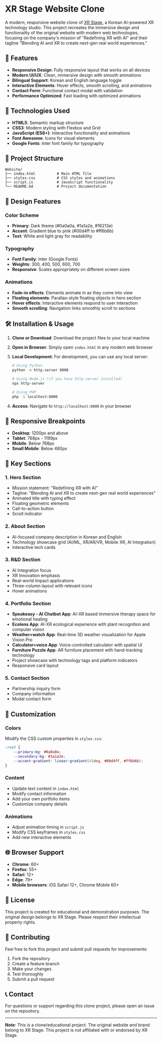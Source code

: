# XR Stage Website Clone

A modern, responsive website clone of [XR Stage](https://www.xr-stage.co.kr/), a Korean AI-powered XR technology studio. This project recreates the immersive design and functionality of the original website with modern web technologies, focusing on the company's mission of "Redefining XR with AI" and their tagline "Blending AI and XR to create next-gen real world experiences."

## 🌟 Features

- **Responsive Design**: Fully responsive layout that works on all devices
- **Modern UI/UX**: Clean, immersive design with smooth animations
- **Bilingual Support**: Korean and English language toggle
- **Interactive Elements**: Hover effects, smooth scrolling, and animations
- **Contact Form**: Functional contact modal with validation
- **Performance Optimized**: Fast loading with optimized animations

## 🚀 Technologies Used

- **HTML5**: Semantic markup structure
- **CSS3**: Modern styling with Flexbox and Grid
- **JavaScript (ES6+)**: Interactive functionality and animations
- **Font Awesome**: Icons for visual elements
- **Google Fonts**: Inter font family for typography

## 📁 Project Structure

```
Website/
├── index.html          # Main HTML file
├── styles.css          # CSS styles and animations
├── script.js           # JavaScript functionality
└── README.md           # Project documentation
```

## 🎨 Design Features

### Color Scheme
- **Primary**: Dark theme (#0a0a0a, #1a1a2e, #16213e)
- **Accent**: Gradient blue to pink (#00d4ff to #ff6b6b)
- **Text**: White and light gray for readability

### Typography
- **Font Family**: Inter (Google Fonts)
- **Weights**: 300, 400, 500, 600, 700
- **Responsive**: Scales appropriately on different screen sizes

### Animations
- **Fade-in effects**: Elements animate in as they come into view
- **Floating elements**: Parallax-style floating objects in hero section
- **Hover effects**: Interactive elements respond to user interaction
- **Smooth scrolling**: Navigation links smoothly scroll to sections

## 🛠️ Installation & Usage

1. **Clone or Download**: Download the project files to your local machine

2. **Open in Browser**: Simply open `index.html` in any modern web browser

3. **Local Development**: For development, you can use any local server:
   ```bash
   # Using Python
   python -m http.server 8000
   
   # Using Node.js (if you have http-server installed)
   npx http-server
   
   # Using PHP
   php -S localhost:8000
   ```

4. **Access**: Navigate to `http://localhost:8000` in your browser

## 📱 Responsive Breakpoints

- **Desktop**: 1200px and above
- **Tablet**: 768px - 1199px
- **Mobile**: Below 768px
- **Small Mobile**: Below 480px

## 🎯 Key Sections

### 1. Hero Section
- Mission statement: "Redefining XR with AI"
- Tagline: "Blending AI and XR to create next-gen real world experiences"
- Animated title with typing effect
- Floating geometric elements
- Call-to-action button
- Scroll indicator

### 2. About Section
- AI-focused company description in Korean and English
- Technology showcase grid (AI/ML, XR/AR/VR, Mobile XR, AI Integration)
- Interactive tech cards

### 3. R&D Section
- AI Integration focus
- XR Innovation emphasis
- Real-world Impact applications
- Three-column layout with relevant icons
- Hover animations

### 4. Portfolio Section
- **Speakeasy - AI Chatbot App**: AI-XR based immersive therapy space for emotional healing
- **Ecolens App**: AI-XR ecological experience with plant recognition and computer vision
- **Weather+watch App**: Real-time 3D weather visualization for Apple Vision Pro
- **Calculator+voice App**: Voice-controlled calculator with spatial UI
- **Furniture Puzzle App**: AR furniture placement with hand-tracking technology
- Project showcase with technology tags and platform indicators
- Responsive card layout

### 5. Contact Section
- Partnership inquiry form
- Company information
- Modal contact form

## 🔧 Customization

### Colors
Modify the CSS custom properties in `styles.css`:
```css
:root {
    --primary-bg: #0a0a0a;
    --secondary-bg: #1a1a2e;
    --accent-gradient: linear-gradient(45deg, #00d4ff, #ff6b6b);
}
```

### Content
- Update text content in `index.html`
- Modify contact information
- Add your own portfolio items
- Customize company details

### Animations
- Adjust animation timing in `script.js`
- Modify CSS keyframes in `styles.css`
- Add new interactive elements

## 🌐 Browser Support

- **Chrome**: 60+
- **Firefox**: 55+
- **Safari**: 12+
- **Edge**: 79+
- **Mobile browsers**: iOS Safari 12+, Chrome Mobile 60+

## 📄 License

This project is created for educational and demonstration purposes. The original design belongs to XR Stage. Please respect their intellectual property rights.

## 🤝 Contributing

Feel free to fork this project and submit pull requests for improvements:

1. Fork the repository
2. Create a feature branch
3. Make your changes
4. Test thoroughly
5. Submit a pull request

## 📞 Contact

For questions or support regarding this clone project, please open an issue on the repository.

---

**Note**: This is a clone/educational project. The original website and brand belong to XR Stage. This project is not affiliated with or endorsed by XR Stage. 